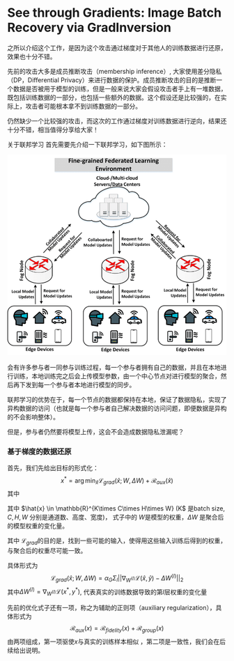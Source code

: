 # See through Gradients: Image Batch Recovery via GradInversion

之所以介绍这个工作，是因为这个攻击通过梯度对于其他人的训练数据进行还原，效果也十分不错。

先前的攻击大多是成员推断攻击（membership inference）, 大家使用差分隐私（DP，Differential Privacy）来进行数据的保护。成员推断攻击的目的是推断一个数据是否被用于模型的训练，但是一般来说大家会假设攻击者手上有一堆数据，既包括训练数据的一部分，也包括一些额外的数据。这个假设还是比较强的，在实际上，攻击者可能根本拿不到训练数据的一部分。

仍然缺少一个比较强的攻击，而这次的工作通过梯度对训练数据进行逆向，结果还十分不错，相当值得分享给大家！

关于联邦学习
首先需要先介绍一下联邦学习，如下图所示：

![Federated Learning vs. Fine-grained Federated Learning. | Download  Scientific Diagram](./Pic/2dad7ed545561a32e478297bf7064d07.png)

会有许多参与者一同参与训练过程，每一个参与者拥有自己的数据，并且在本地进行训练，本地训练完之后会上传模型参数，由一个中心节点对进行模型的聚合，然后再下发到每一个参与者本地进行模型的同步。

联邦学习的优势在于，每一个节点的数据都保持在本地，保证了数据隐私，实现了异构数据的访问（也就是每一个参与者自己解决数据的访问问题，即便数据是异构的不会影响整体）。

但是，参与者仍然要将模型上传，这会不会造成数据隐私泄漏呢？


### 基于梯度的数据还原

首先，我们先给出目标的形式化：
$$
x^* = \arg \min_{\hat{x}} \mathcal{L}_{grad}(\hat{x};W, \Delta W) + \mathcal{R}_{aux}(\hat{x})
$$
其中

其中 $\hat{x} \in \mathbb{R}^{K\times C\times H\times W} $($K$ 是batch size, $C , H , W$ 分别是通道数、高度、宽度)， 式子中的 $W$是模型的权重，$\Delta W$ 是聚合后的模型权重的变化量。

其中 $\mathcal{L}_{grad}$的目的是，找到一些可能的输入，使得用这些输入训练后得到的权重，与聚合后的权重尽可能一致。

具体形式为
$$
\mathcal{L}_{grad}(\hat{x};W,\Delta W)=\alpha_G\Sigma_{l}||\nabla_{W^{(l)}}\mathcal{L}(\hat{x},\hat{y}) - \Delta W^{(l)}||_2
$$
其中$\Delta W^{(l)} = \nabla_{W^{(l)}}\mathcal{L}(x^*,y^*)$, 代表真实的训练数据导致的第$l$层权重的变化量

先前的优化式子还有一项，称之为辅助的正则项（auxiliary regularization），具体形式为
$$
\mathcal{R}_{aux}(x) = \mathcal{R}_{fidelity}(x) + \mathcal{R}_{group}(x)
$$
由两项组成，第一项驱使$x$与真实的训练样本相似 ，第二项是一致性，我们会在后续给出说明。
